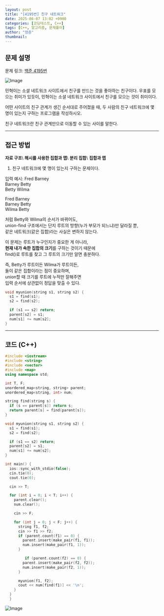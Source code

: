 ```yaml
---
layout: post
title: "[4195번] 친구 네트워크"
date: 2025-06-07 13:02 +0900
categories: [코딩테스트, C++]
tags: [C++, 알고리즘, 문제풀이]
author: "정준"
thumbnail: 
---
```


## 문제 설명

문제 링크: [백준 4195번](https://www.acmicpc.net/problem/4195)

![Image](https://github.com/user-attachments/assets/0c322d2c-13f3-47f1-9f62-a7381fdaea77)

민혁이는 소셜 네트워크 사이트에서 친구를 만드는 것을 좋아하는 친구이다. 우표를 모으는 취미가 있듯이, 민혁이는 소셜 네트워크 사이트에서 친구를 모으는 것이 취미이다.

어떤 사이트의 친구 관계가 생긴 순서대로 주어졌을 때, 두 사람의 친구 네트워크에 몇 명이 있는지 구하는 프로그램을 작성하시오.

친구 네트워크란 친구 관계만으로 이동할 수 있는 사이를 말한다.

---

## 접근 방법

**자료 구조**\\
**해시를 사용한 집합과 맵**\\
**분리 집합**\\
**집합과 맵**

1. 친구 네트워크에 몇 명이 있는지 구하는 문제이다.

입력 예시:
Fred Barney  
Barney Betty  
Betty Wilma  


Fred Barney  
Barney Betty  
Wilma Betty  

처럼 Betty와 Wilma의 순서가 바뀌어도,  
union-find 구조에서는 단지 루트의 방향(누가 부모가 되느냐)만 달라질 뿐,  
같은 네트워크(같은 집합)라는 사실은 변하지 않는다.

이 문제는 루트가 누구인지가 중요한 게 아니라,  
**현재 내가 속한 집합의 크기**를 구하는 것이기 때문에  
find()로 루트를 찾고 그 루트의 크기만 알면 충분하다.

즉, Betty가 루트이든 Wilma가 루트이든,  
둘이 같은 집합이라는 점이 중요하며,  
union할 때 크기를 루트에 누적만 잘해주면  
입력 순서에 상관없이 정답을 맞출 수 있다.

```cpp
void myunion(string s1, string s2) {
  s1 = find(s1);
  s2 = find(s2);

  if (s1 == s2) return;
  parent[s2] = s1;
  num[s1] += num[s2];
}
```
---

## 코드 (C++)

```cpp
#include <iostream>
#include <string>
#include <vector>
#include <map>
using namespace std;

int T, F;
unordered_map<string, string> parent;
unordered_map<string, int> num;

string find(string s) {
  if (s == parent[s]) return s;
  return parent[s] = find(parent[s]);
}

void myunion(string s1, string s2) {
  s1 = find(s1);
  s2 = find(s2);

  if (s1 == s2) return;
  parent[s2] = s1;
  num[s1] += num[s2];
}

int main() {
  ios::sync_with_stdio(false);
  cin.tie(0);
  cout.tie(0);

  cin >> T;

  for (int i = 0; i < T; i++) {
    parent.clear();
    num.clear();

    cin >> F;

    for (int j = 0; j < F; j++) {
      string f1, f2;
      cin >> f1 >> f2;
      if (parent.count(f1) == 0) {
        parent.insert(make_pair(f1, f1));
        num.insert(make_pair(f1, 1));
      }

         if (parent.count(f2) == 0) {
        parent.insert(make_pair(f2, f2));
        num.insert(make_pair(f2, 1));
      }

      myunion(f1, f2);
      cout << num[find(f1)] << '\n';
    }
  }
  }
```

![Image](https://github.com/user-attachments/assets/f5daef40-0093-4272-b0b3-e71a7b9061c9)
